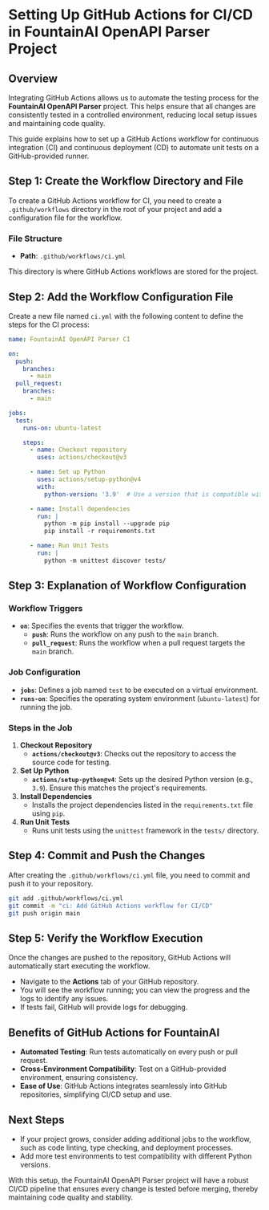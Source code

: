 # Setting Up GitHub Actions for CI/CD in FountainAI OpenAPI Parser Project

## Overview
Integrating GitHub Actions allows us to automate the testing process for the **FountainAI OpenAPI Parser** project. This helps ensure that all changes are consistently tested in a controlled environment, reducing local setup issues and maintaining code quality.

This guide explains how to set up a GitHub Actions workflow for continuous integration (CI) and continuous deployment (CD) to automate unit tests on a GitHub-provided runner.

## Step 1: Create the Workflow Directory and File
To create a GitHub Actions workflow for CI, you need to create a `.github/workflows` directory in the root of your project and add a configuration file for the workflow.

### File Structure
- **Path**: `.github/workflows/ci.yml`

This directory is where GitHub Actions workflows are stored for the project.

## Step 2: Add the Workflow Configuration File
Create a new file named `ci.yml` with the following content to define the steps for the CI process:

```yaml
name: FountainAI OpenAPI Parser CI

on:
  push:
    branches:
      - main
  pull_request:
    branches:
      - main

jobs:
  test:
    runs-on: ubuntu-latest

    steps:
      - name: Checkout repository
        uses: actions/checkout@v3

      - name: Set up Python
        uses: actions/setup-python@v4
        with:
          python-version: '3.9'  # Use a version that is compatible with your project

      - name: Install dependencies
        run: |
          python -m pip install --upgrade pip
          pip install -r requirements.txt

      - name: Run Unit Tests
        run: |
          python -m unittest discover tests/
```

## Step 3: Explanation of Workflow Configuration

### Workflow Triggers
- **`on`**: Specifies the events that trigger the workflow.
  - **`push`**: Runs the workflow on any push to the `main` branch.
  - **`pull_request`**: Runs the workflow when a pull request targets the `main` branch.

### Job Configuration
- **`jobs`**: Defines a job named `test` to be executed on a virtual environment.
- **`runs-on`**: Specifies the operating system environment (`ubuntu-latest`) for running the job.

### Steps in the Job
1. **Checkout Repository**
   - **`actions/checkout@v3`**: Checks out the repository to access the source code for testing.
2. **Set Up Python**
   - **`actions/setup-python@v4`**: Sets up the desired Python version (e.g., `3.9`). Ensure this matches the project's requirements.
3. **Install Dependencies**
   - Installs the project dependencies listed in the `requirements.txt` file using `pip`.
4. **Run Unit Tests**
   - Runs unit tests using the `unittest` framework in the `tests/` directory.

## Step 4: Commit and Push the Changes
After creating the `.github/workflows/ci.yml` file, you need to commit and push it to your repository.

```sh
git add .github/workflows/ci.yml
git commit -m "ci: Add GitHub Actions workflow for CI/CD"
git push origin main
```

## Step 5: Verify the Workflow Execution
Once the changes are pushed to the repository, GitHub Actions will automatically start executing the workflow.

- Navigate to the **Actions** tab of your GitHub repository.
- You will see the workflow running; you can view the progress and the logs to identify any issues.
- If tests fail, GitHub will provide logs for debugging.

## Benefits of GitHub Actions for FountainAI
- **Automated Testing**: Run tests automatically on every push or pull request.
- **Cross-Environment Compatibility**: Test on a GitHub-provided environment, ensuring consistency.
- **Ease of Use**: GitHub Actions integrates seamlessly into GitHub repositories, simplifying CI/CD setup and use.

## Next Steps
- If your project grows, consider adding additional jobs to the workflow, such as code linting, type checking, and deployment processes.
- Add more test environments to test compatibility with different Python versions.

With this setup, the FountainAI OpenAPI Parser project will have a robust CI/CD pipeline that ensures every change is tested before merging, thereby maintaining code quality and stability.

